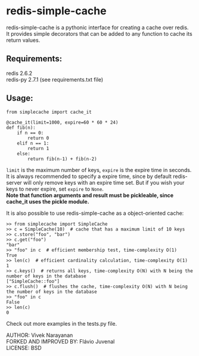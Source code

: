 # redis-simple-cache
redis-simple-cache is a pythonic interface for creating a cache over redis.  
It provides simple decorators that can be added to any function to cache its return values.

Requirements:
-------------
redis 2.6.2  
redis-py 2.7.1 (see requirements.txt file)

Usage:
------

    from simplecache import cache_it

    @cache_it(limit=1000, expire=60 * 60 * 24)
    def fib(n):
        if n == 0:
            return 0
        elif n == 1:
            return 1
        else:
            return fib(n-1) + fib(n-2)

`limit` is the maximum number of keys, `expire` is the expire time in seconds.  
It is always recommended to specify a expire time, since by default redis-server will only remove keys with an expire time set. But if you wish your keys to never expire, set `expire` to `None`.  
**Note that function arguments and result must be pickleable, since cache_it uses the pickle module.**

It is also possible to use redis-simple-cache as a object-oriented cache:
        
    >> from simplecache import SimpleCache
    >> c = SimpleCache(10)  # cache that has a maximum limit of 10 keys
    >> c.store("foo", "bar")
    >> c.get("foo")
    "bar" 
    >> "foo" in c  # efficient membership test, time-complexity O(1)
    True
    >> len(c)  # efficient cardinality calculation, time-complexity O(1)
    1
    >> c.keys()  # returns all keys, time-complexity O(N) with N being the number of keys in the database
    ["SimpleCache::foo"]
    >> c.flush()  # flushes the cache, time-complexity O(N) with N being the number of keys in the database
    >> "foo" in c
    False
    >> len(c)
    0

Check out more examples in the tests.py file.

AUTHOR: Vivek Narayanan  
FORKED AND IMPROVED BY: Flávio Juvenal  
LICENSE: BSD
